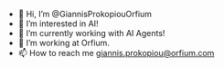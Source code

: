 - 👋 Hi, I’m @GiannisProkopiouOrfium
- 👀 I’m interested in AI!
- 🌱 I’m currently working with AI Agents!
- 🎵 I’m working at Orfium.
- 📫 How to reach me giannis.prokopiou@orfium.com

